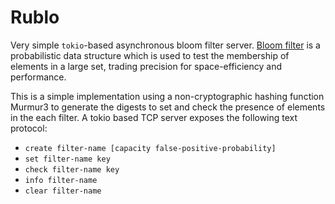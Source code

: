 Rublo
=====

Very simple `tokio`-based asynchronous bloom filter server. [Bloom filter](https://en.wikipedia.org/wiki/Bloom_filter) is a
probabilistic data structure which is used to test the membership of elements
in a large set, trading precision for space-efficiency and performance.

This is a simple implementation using a non-cryptographic hashing function
Murmur3 to generate the digests to set and check the presence of elements in
the each filter. A tokio based TCP server exposes the following text protocol:

- `create filter-name [capacity false-positive-probability]`
- `set filter-name key`
- `check filter-name key`
- `info filter-name`
- `clear filter-name`
